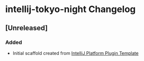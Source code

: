 <!-- Keep a Changelog guide -> https://keepachangelog.com -->

# intellij-tokyo-night Changelog

## [Unreleased]
### Added
- Initial scaffold created from [IntelliJ Platform Plugin Template](https://github.com/JetBrains/intellij-platform-plugin-template)
